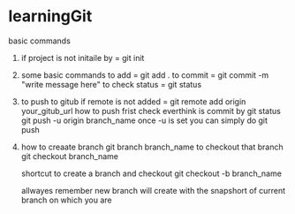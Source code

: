 # learningGit
basic commands
1. if project is not initaile by = git init
2. some basic commands 
    to add = git add .
    to commit = git commit -m "write message here"
    to check status = git status

3. to push to gitub 
    if remote is not added = git remote add origin your_gitub_url
    how to push
            frist check everthink is commit by git status
            git push -u origin branch_name
            once -u is set you can simply do git push

4. how to creaate branch
    git branch branch_name
    to checkout that branch 
    git checkout branch_name

    shortcut to create a branch and checkout
    git checkout -b branch_name

    allwayes remember new branch will create with the snapshort of current branch on which you are
    

